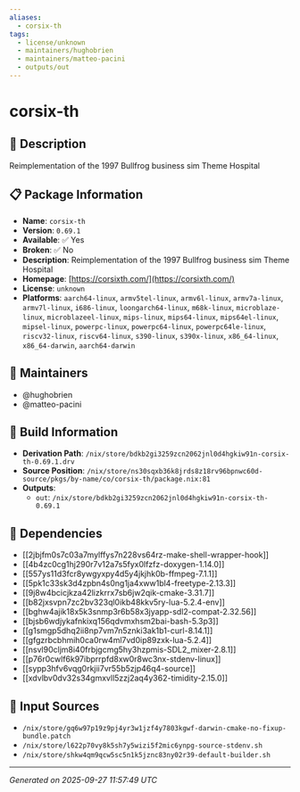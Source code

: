 ```yaml
---
aliases:
  - corsix-th
tags:
  - license/unknown
  - maintainers/hughobrien
  - maintainers/matteo-pacini
  - outputs/out
---
```


# corsix-th

## 📝 Description

Reimplementation of the 1997 Bullfrog business sim Theme Hospital

## 📋 Package Information

- **Name**: `corsix-th`
- **Version**: `0.69.1`
- **Available**: ✅ Yes
- **Broken**: ✅ No
- **Description**: Reimplementation of the 1997 Bullfrog business sim Theme Hospital
- **Homepage**: [https://corsixth.com/](https://corsixth.com/)
- **License**: `unknown`
- **Platforms**: `aarch64-linux`, `armv5tel-linux`, `armv6l-linux`, `armv7a-linux`, `armv7l-linux`, `i686-linux`, `loongarch64-linux`, `m68k-linux`, `microblaze-linux`, `microblazeel-linux`, `mips-linux`, `mips64-linux`, `mips64el-linux`, `mipsel-linux`, `powerpc-linux`, `powerpc64-linux`, `powerpc64le-linux`, `riscv32-linux`, `riscv64-linux`, `s390-linux`, `s390x-linux`, `x86_64-linux`, `x86_64-darwin`, `aarch64-darwin`
## 👥 Maintainers

- @hughobrien
- @matteo-pacini


## 🔧 Build Information

- **Derivation Path**: `/nix/store/bdkb2gi3259zcn2062jnl0d4hgkiw91n-corsix-th-0.69.1.drv`
- **Source Position**: `/nix/store/ns30sqxb36k8jrds8z18rv96bpnwc60d-source/pkgs/by-name/co/corsix-th/package.nix:81`
- **Outputs**:
  - `out`:  `/nix/store/bdkb2gi3259zcn2062jnl0d4hgkiw91n-corsix-th-0.69.1`

## 🔗 Dependencies

- [[2jbjfm0s7c03a7mylffys7n228vs64rz-make-shell-wrapper-hook]]
- [[4b4zc0cg1hj290r7v12a7s5fyx0lfzfz-doxygen-1.14.0]]
- [[557ys11d3fcr8ywgyxpy4d5y4jkjhk0b-ffmpeg-7.1.1]]
- [[5pk1c33sk3d4zpbn4s0ng1ja4xww1bl4-freetype-2.13.3]]
- [[9j8w4bcicjkza42lizkrrx7sb6jw2qik-cmake-3.31.7]]
- [[b82jxsvpn7zc2bv323ql0ikb48kkv5ry-lua-5.2.4-env]]
- [[bghw4ajik18x5k3snmp3r6b58x3jyapp-sdl2-compat-2.32.56]]
- [[bjsb6wdjykafnkixq156qdvmxhsm2bai-bash-5.3p3]]
- [[g1smgp5dhq2ii8np7vm7n5znki3ak1b1-curl-8.14.1]]
- [[gfgzrbcbhmih0ca0rw4ml7vd0ip89zxk-lua-5.2.4]]
- [[nsvl90cljm8i40frbjgcmg5hy3hzpmis-SDL2_mixer-2.8.1]]
- [[p76r0cwlf6k97ibprrpfd8xw0r8wc3nx-stdenv-linux]]
- [[sypp3hfv6vqg0rkjii7vr55b5zjp46q4-source]]
- [[xdvlbv0dv32s34gmxvll5zzj2aq4y362-timidity-2.15.0]]

## 📁 Input Sources

- `/nix/store/gq6w97p19z9pj4yr3w1jzf4y7803kgwf-darwin-cmake-no-fixup-bundle.patch`
- `/nix/store/l622p70vy8k5sh7y5wizi5f2mic6ynpg-source-stdenv.sh`
- `/nix/store/shkw4qm9qcw5sc5n1k5jznc83ny02r39-default-builder.sh`

---
*Generated on 2025-09-27 11:57:49 UTC*
